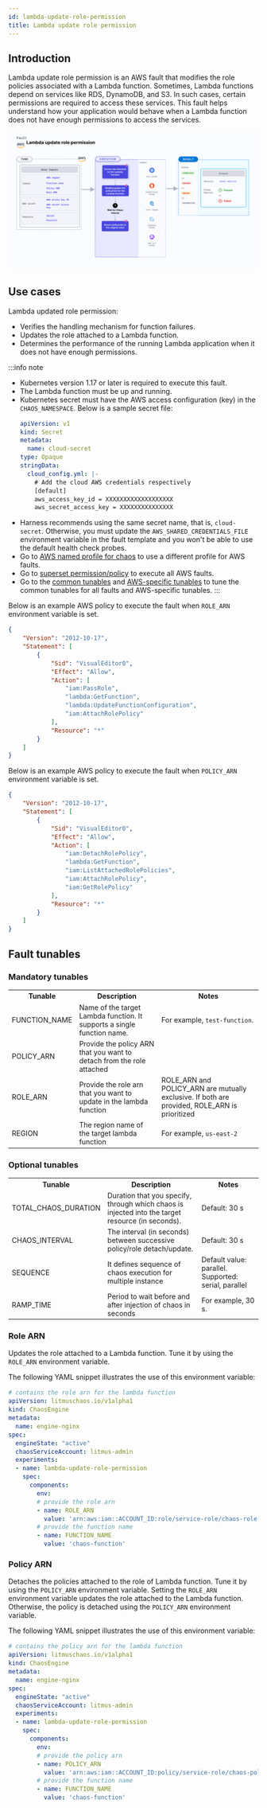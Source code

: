 ```yaml
---
id: lambda-update-role-permission
title: Lambda update role permission
---
```

## Introduction
Lambda update role permission is an AWS fault that modifies the role policies associated with a Lambda function. Sometimes, Lambda functions depend on services like RDS, DynamoDB, and S3. In such cases, certain permissions are required to access these services. This fault helps understand how your application would behave when a Lambda function does not have enough permissions to access the services.


![Lambda Update Role Permission](./static/images/lambda-update-role-permission.png)

## Use cases
Lambda updated role permission:
- Verifies the handling mechanism for function failures.
- Updates the role attached to a Lambda function.
- Determines the performance of the running Lambda application when it does not have enough permissions.

:::info note
- Kubernetes version 1.17 or later is required to execute this fault.
- The Lambda function must be up and running.
- Kubernetes secret must have the AWS access configuration (key) in the `CHAOS_NAMESPACE`. Below is a sample secret file:
  ```yaml
  apiVersion: v1
  kind: Secret
  metadata:
    name: cloud-secret
  type: Opaque
  stringData:
    cloud_config.yml: |-
      # Add the cloud AWS credentials respectively
      [default]
      aws_access_key_id = XXXXXXXXXXXXXXXXXXX
      aws_secret_access_key = XXXXXXXXXXXXXXX
  ```
- Harness recommends using the same secret name, that is, `cloud-secret`. Otherwise, you must update the `AWS_SHARED_CREDENTIALS_FILE` environment variable in the fault template and you won't be able to use the default health check probes. 
- Go to [AWS named profile for chaos](./security-configurations/aws-switch-profile.md) to use a different profile for AWS faults.
- Go to [superset permission/policy](./security-configurations/policy-for-all-aws-faults.md) to execute all AWS faults.
- Go to the [common tunables](../common-tunables-for-all-faults) and [AWS-specific tunables](./aws-fault-tunables) to tune the common tunables for all faults and AWS-specific tunables.
:::

Below is an example AWS policy to execute the fault when `ROLE_ARN` environment variable is set.

```json
{
    "Version": "2012-10-17",
    "Statement": [
        {
            "Sid": "VisualEditor0",
            "Effect": "Allow",
            "Action": [
                "iam:PassRole",
                "lambda:GetFunction",
                "lambda:UpdateFunctionConfiguration",
                "iam:AttachRolePolicy"
            ],
            "Resource": "*"
        }
    ]
}
```


Below is an example AWS policy to execute the fault when `POLICY_ARN` environment variable is set.

```json
{
    "Version": "2012-10-17",
    "Statement": [
        {
            "Sid": "VisualEditor0",
            "Effect": "Allow",
            "Action": [
                "iam:DetachRolePolicy",
                "lambda:GetFunction",
                "iam:ListAttachedRolePolicies",
                "iam:AttachRolePolicy",
                "iam:GetRolePolicy"
            ],
            "Resource": "*"
        }
    ]
}
```

## Fault tunables

   <h3>Mandatory tunables</h3>
    <table>
      <tr>
        <th> Tunable </th>
        <th> Description </th>
        <th> Notes </th>
      </tr>
      <tr>
        <td> FUNCTION_NAME </td>
        <td> Name of the target Lambda function. It supports a single function name.</td>
        <td> For example, <code>test-function</code>. </td>
      </tr>
      <tr>
        <td> POLICY_ARN </td>
        <td> Provide the policy ARN that you want to detach from the role attached</td>
        <td> </td>
      </tr>
      <tr>
        <td> ROLE_ARN </td>
        <td> Provide the role arn that you want to update in the lambda function</td>
        <td> ROLE_ARN and POLICY_ARN are mutually exclusive. If both are provided, ROLE_ARN is prioritized</td>
      </tr>
      <tr>
        <td> REGION </td>
        <td> The region name of the target lambda function</td>
        <td> For example, <code>us-east-2</code> </td>
      </tr>
    </table>
    <h3>Optional tunables</h3>
    <table>
      <tr>
        <th> Tunable </th>
        <th> Description </th>
        <th> Notes </th>
      </tr>
      <tr>
        <td> TOTAL_CHAOS_DURATION </td>
        <td> Duration that you specify, through which chaos is injected into the target resource (in seconds). </td>
        <td> Default: 30 s </td>
      </tr>
      <tr>
        <td> CHAOS_INTERVAL </td>
        <td> The interval (in seconds) between successive policy/role detach/update.</td>
        <td> Default: 30 s </td>
      </tr>
      <tr>
        <td> SEQUENCE </td>
        <td> It defines sequence of chaos execution for multiple instance</td>
        <td> Default value: parallel. Supported: serial, parallel </td>
      </tr>
      <tr>
        <td> RAMP_TIME </td>
        <td> Period to wait before and after injection of chaos in seconds </td>
        <td> For example, 30 s. </td>
      </tr>
    </table>

### Role ARN

Updates the role attached to a Lambda function. Tune it by using the `ROLE_ARN` environment variable.

The following YAML snippet illustrates the use of this environment variable:

[embedmd]:# (./static/manifests/lambda-update-role-permission/function-role.yaml yaml)
```yaml
# contains the role arn for the lambda function
apiVersion: litmuschaos.io/v1alpha1
kind: ChaosEngine
metadata:
  name: engine-nginx
spec:
  engineState: "active"
  chaosServiceAccount: litmus-admin
  experiments:
  - name: lambda-update-role-permission
    spec:
      components:
        env:
        # provide the role arn 
        - name: ROLE_ARN
          value: 'arn:aws:iam::ACCOUNT_ID:role/service-role/chaos-role'
        # provide the function name 
        - name: FUNCTION_NAME
          value: 'chaos-function' 
```
### Policy ARN

Detaches the policies attached to the role of Lambda function. Tune it by using the `POLICY_ARN` environment variable. 
Setting the `ROLE_ARN` environment variable updates the role attached to the Lambda function. Otherwise, the policy is detached using the `POLICY_ARN` environment variable.

The following YAML snippet illustrates the use of this environment variable:

[embedmd]:# (./static/manifests/lambda-update-role-permission/function-policy.yaml yaml)
```yaml
# contains the policy arn for the lambda function
apiVersion: litmuschaos.io/v1alpha1
kind: ChaosEngine
metadata:
  name: engine-nginx
spec:
  engineState: "active"
  chaosServiceAccount: litmus-admin
  experiments:
  - name: lambda-update-role-permission
    spec:
      components:
        env:
        # provide the policy arn 
        - name: POLICY_ARN
          value: 'arn:aws:iam::ACCOUNT_ID:policy/service-role/chaos-policy'
        # provide the function name 
        - name: FUNCTION_NAME
          value: 'chaos-function'
```